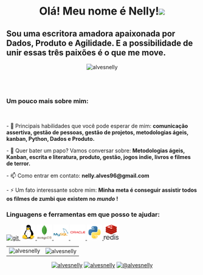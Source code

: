 <!--
**AlvesNelly/AlvesNelly** is a ✨ _special_ ✨ repository because its `README.md` (this file) appears on your GitHub profile.
-->
<h1 align="center">Olá! Meu nome é Nelly!<img src="https://media1.giphy.com/media/VCmLVsrZCoTjhpSKPU/giphy.gif" width="80"></h1>
<h2>Sou uma escritora amadora apaixonada por Dados, Produto e Agilidade. E a possibilidade de unir essas três paixões é o que me move.</h2>

<p align="center"> <img src="https://komarev.com/ghpvc/?username=alvesnelly" alt="alvesnelly" /> </p>

<br><br> <h3> Um pouco mais sobre mim: </h3>
<br><p> - 💬 Principais habilidades que você pode esperar de mim: <b> comunicação assertiva, gestão de pessoas, gestão de projetos, metodologias ágeis, kanban, Python, Dados e Produto.</b> </p>

<p> - 💬 Quer bater um papo? Vamos conversar sobre: <b> Metodologias ágeis, Kanban, escrita e literatura, produto, gestão, jogos indie, livros e filmes de terror.</b></p>

<p> - 📫 Como entrar em contato: <b>nelly.alves96@gmail.com</b></p>

<p> - ⚡ Um fato interessante sobre mim: <b>Minha meta é conseguir assistir todos os filmes de zumbi que existem no <i> mundo </i>!</b>


<p align="center"> 
  <h3 align="left">Linguagens e ferramentas em que posso te ajudar:</h3>
<p align="left"> <a href="https://git-scm.com/" target="_blank"> <img src="https://www.vectorlogo.zone/logos/git-scm/git-scm-icon.svg" alt="git" width="40" height="40"/> </a> <a href="https://www.linux.org/" target="_blank"> <img src="https://raw.githubusercontent.com/devicons/devicon/master/icons/linux/linux-original.svg" alt="linux" width="40" height="40"/> </a> <a href="https://www.mongodb.com/" target="_blank"> <img src="https://raw.githubusercontent.com/devicons/devicon/master/icons/mongodb/mongodb-original-wordmark.svg" alt="mongodb" width="40" height="40"/> </a> <a href="https://www.mysql.com/" target="_blank"> <img src="https://raw.githubusercontent.com/devicons/devicon/master/icons/mysql/mysql-original-wordmark.svg" alt="mysql" width="40" height="40"/> </a> <a href="https://www.oracle.com/" target="_blank"> <img src="https://raw.githubusercontent.com/devicons/devicon/master/icons/oracle/oracle-original.svg" alt="oracle" width="40" height="40"/> </a> <a href="https://www.python.org" target="_blank"> <img src="https://raw.githubusercontent.com/devicons/devicon/master/icons/python/python-original.svg" alt="python" width="40" height="40"/> </a> <a href="https://redis.io" target="_blank"> <img src="https://raw.githubusercontent.com/devicons/devicon/master/icons/redis/redis-original-wordmark.svg" alt="redis" width="40" height="40"/> </a> </p>

<center>
  <table>
    <tr>
      <td><img align="left" src="https://github-readme-stats.vercel.app/api/top-langs?username=alvesnelly&show_icons=true&theme=dark&locale=en&layout=compact" alt="alvesnelly" /></td>
        <td><img align="center" src="https://github-readme-stats.vercel.app/api?username=alvesnelly&show_icons=true&theme=dark&title_color=660070&cache_seconds=0&locale=en" alt="alvesnelly" /></td>
    </tr>   
  </table>
</center> 


<p align="center">
<a href="https://dev.to/alvesnelly" target="blank"><img align="center" src="https://cdn.jsdelivr.net/npm/simple-icons@3.0.1/icons/dev-dot-to.svg" alt="alvesnelly" height="30" width="30" /></a>
<a href="https://linkedin.com/in/alvesnelly" target="blank"><img align="center" src="https://cdn.jsdelivr.net/npm/simple-icons@3.0.1/icons/linkedin.svg" alt="alvesnelly" height="30" width="30" /></a>
<a href="https://medium.com/@alvesnelly" target="blank"><img align="center" src="https://cdn.jsdelivr.net/npm/simple-icons@3.0.1/icons/medium.svg" alt="@alvesnelly" height="30" width="30" /></a>
</p>
